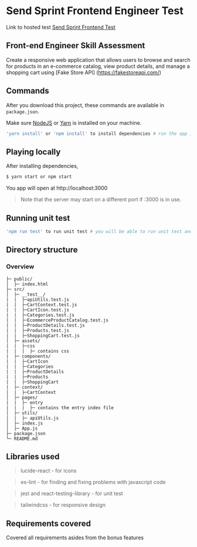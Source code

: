 # Send Sprint Frontend Engineer Test

Link to hosted test [Send Sprint Frontend Test](https://sendsprint-ecommerce.netlify.app/)

## Front-end Engineer Skill Assessment

Create a responsive web application that allows users to browse and search for products in an e-commerce catalog, view product details, and manage a shopping cart using [Fake Store API] (https://fakestoreapi.com/)

## Commands

After you download this project, these commands are available in `package.json`.

Make sure [NodeJS](https://www.nodejs.org/) or [Yarn](https://www.yarnpkg.com) is installed on your machine.

```bash
'yarn install' or 'npm install' to install dependencies # run the app in development mode
```

## Playing locally

After installing dependencies,

```bash
$ yarn start or npm start
```

You app will open at http://localhost:3000

> Note that the server may start on a different port if :3000 is in use.

## Running unit test

```bash
'npm run test' to run unit test # you will be able to run unit test and see the various components that is covered
```

## Directory structure

### Overview

```tree
├─ public/
│  ├─ index.html
├─ src/
│  ├─ __test__/
|  |  ├─apiUtils.test.js
|  |  ├─CartContext.test.js
|  |  ├─CartIcon.test.js
|  |  ├─Categories.test.js
|  |  ├─EcommerceProductCatalog.test.js
|  |  ├─ProductDetails.test.js
|  |  ├─Products.test.js
|  |  ├─ShoppingCart.test.js
│  ├─ assets/
|  |  ├─css
|  |  |  ├─ contains css
|  ├─ components/
|  |  ├─CartIcon
|  |  ├─Categories
|  |  ├─ProductDetails
|  |  ├─Products
|  |  ├─ShoppingCart
|  ├─ context/
|  |  ├─CartContext
│  ├─ pages/
|  |  ├─ entry
|  |  |  ├─ contains the entry index file
│  ├─ utils/
|  |  ├─ apiUtils.js
│  ├─ index.js
│  ├─ App.js
├─ package.json
└─ README.md
```

## Libraries used

> lucide-react - for icons

> es-lint - for finding and fixing problems with javascript code

> jest and react-testing-library - for unit test

> tailwindcss - for responsive design

## Requirements covered

Covered all requirements asides from the bonus features
